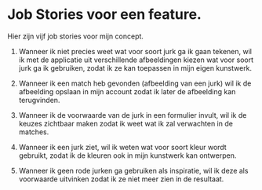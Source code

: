 # Job Stories voor een feature.



Hier zijn vijf job stories voor mijn concept.


1. Wanneer ik niet precies weet wat voor soort jurk ga ik gaan tekenen, wil ik met de applicatie uit verschillende afbeeldingen kiezen wat voor soort jurk ga ik gebruiken, zodat ik ze kan toepassen in mijn eigen kunstwerk.

2. Wanneer ik een match heb gevonden (afbeelding van een jurk) wil ik de afbeelding opslaan in mijn account zodat ik later de afbeelding kan terugvinden. 

3. Wanneer ik de voorwaarde van de jurk in een formulier invult, wil ik de keuzes zichtbaar maken zodat ik weet wat ik zal verwachten in de matches.

4. Wanneer ik een jurk ziet, wil ik weten wat voor soort kleur wordt gebruikt, zodat ik de kleuren ook in mijn kunstwerk kan ontwerpen. 

5. Wanneer ik geen rode jurken ga gebruiken als inspiratie, wil ik deze als voorwaarde uitvinken zodat ik ze niet meer zien in de resultaat.